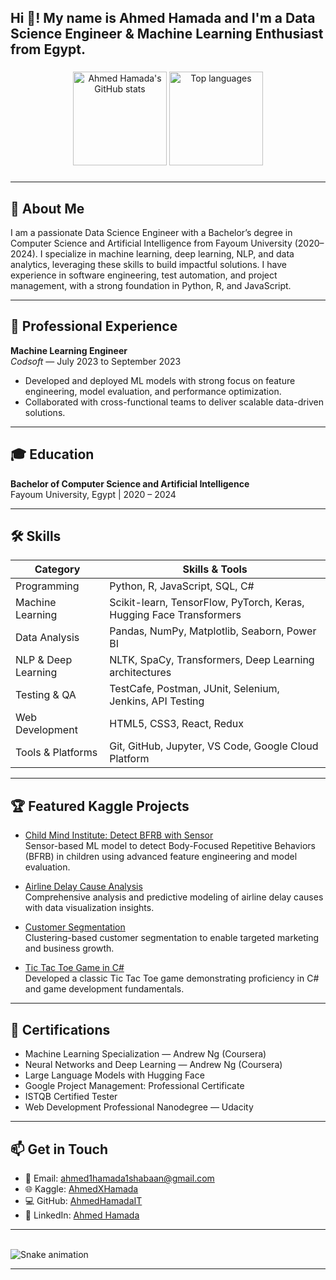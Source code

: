 <h2 align="left">Hi 👋! My name is Ahmed Hamada and I'm a Data Science Engineer & Machine Learning Enthusiast from Egypt.</h2>

###

<div align="center">
  <img src="https://github-readme-stats.vercel.app/api?username=AhmedHamadaIT&show_icons=true&include_all_commits=true&count_private=true&theme=dracula" height="150" alt="Ahmed Hamada's GitHub stats" />
  <img src="https://github-readme-stats.vercel.app/api/top-langs?username=AhmedHamadaIT&layout=compact&langs_count=5&theme=dracula" height="150" alt="Top languages" />
</div>


###
---

## 🚀 About Me

I am a passionate Data Science Engineer with a Bachelor’s degree in Computer Science and Artificial Intelligence from Fayoum University (2020–2024). I specialize in machine learning, deep learning, NLP, and data analytics, leveraging these skills to build impactful solutions. I have experience in software engineering, test automation, and project management, with a strong foundation in Python, R, and JavaScript.

---

## 💼 Professional Experience

**Machine Learning Engineer**  
*Codsoft* — July 2023 to September 2023  
- Developed and deployed ML models with strong focus on feature engineering, model evaluation, and performance optimization.  
- Collaborated with cross-functional teams to deliver scalable data-driven solutions.

---

## 🎓 Education

**Bachelor of Computer Science and Artificial Intelligence**  
Fayoum University, Egypt | 2020 – 2024

---

## 🛠️ Skills

| Category            | Skills & Tools                                                                                   |
|---------------------|------------------------------------------------------------------------------------------------|
| Programming         | Python, R, JavaScript, SQL, C#                                                                   |
| Machine Learning    | Scikit-learn, TensorFlow, PyTorch, Keras, Hugging Face Transformers                              |
| Data Analysis       | Pandas, NumPy, Matplotlib, Seaborn, Power BI                                                    |
| NLP & Deep Learning | NLTK, SpaCy, Transformers, Deep Learning architectures                                          |
| Testing & QA        | TestCafe, Postman, JUnit, Selenium, Jenkins, API Testing                                        |
| Web Development     | HTML5, CSS3, React, Redux                                                                       |
| Tools & Platforms   | Git, GitHub, Jupyter, VS Code, Google Cloud Platform                                            |

---

## 🏆 Featured Kaggle Projects

- [Child Mind Institute: Detect BFRB with Sensor](https://www.kaggle.com/code/ahmedxhamada/child-mind-institute-detect-bfrb-with-sensor)  
  Sensor-based ML model to detect Body-Focused Repetitive Behaviors (BFRB) in children using advanced feature engineering and model evaluation.

- [Airline Delay Cause Analysis](https://www.kaggle.com/code/ahmedxhamada/airline-delay-cause)  
  Comprehensive analysis and predictive modeling of airline delay causes with data visualization insights.

- [Customer Segmentation](https://www.kaggle.com/code/ahmedxhamada/customer-segmentation)  
  Clustering-based customer segmentation to enable targeted marketing and business growth.

- [Tic Tac Toe Game in C#](https://www.linkedin.com/posts/ahmed-hamada-a48696310_tictactoe-gamedevelopment-csharp-activity-7237394714608439296-0O1Q)  
  Developed a classic Tic Tac Toe game demonstrating proficiency in C# and game development fundamentals.

---

## 📜 Certifications

- Machine Learning Specialization — Andrew Ng (Coursera)  
- Neural Networks and Deep Learning — Andrew Ng (Coursera)  
- Large Language Models with Hugging Face  
- Google Project Management: Professional Certificate  
- ISTQB Certified Tester  
- Web Development Professional Nanodegree — Udacity  

---

## 📫 Get in Touch

- 📧 Email: ahmed1hamada1shabaan@gmail.com  
- 🌐 Kaggle: [AhmedXHamada](https://www.kaggle.com/ahmedxhamada)  
- 💻 GitHub: [AhmedHamadaIT](https://github.com/AhmedHamadaIT)  
- 🔗 LinkedIn: [Ahmed Hamada](www.linkedin.com/in/ahmed-hamadaai)

---

<br clear="both" />

<img src="https://raw.githubusercontent.com/maurodesouza/maurodesouza/output/snake.svg" alt="Snake animation" />

---

